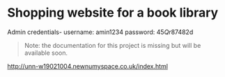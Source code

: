 # Shopping website for a book library 

Admin credentials-  username: amin1234
                    password: 45$Qr87$482d
                    

>Note: the documentation for this project is missing but will be available soon. 

http://unn-w19021004.newnumyspace.co.uk/index.html

